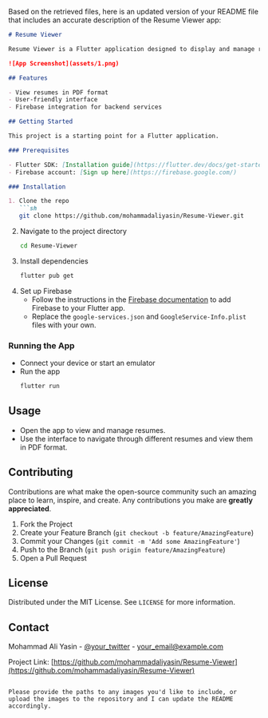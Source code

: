 Based on the retrieved files, here is an updated version of your README file that includes an accurate description of the Resume Viewer app:

```markdown
# Resume Viewer

Resume Viewer is a Flutter application designed to display and manage resumes in PDF format. The app leverages Firebase for backend services.

![App Screenshot](assets/1.png)

## Features

- View resumes in PDF format
- User-friendly interface
- Firebase integration for backend services

## Getting Started

This project is a starting point for a Flutter application.

### Prerequisites

- Flutter SDK: [Installation guide](https://flutter.dev/docs/get-started/install)
- Firebase account: [Sign up here](https://firebase.google.com/)

### Installation

1. Clone the repo
   ```sh
   git clone https://github.com/mohammadaliyasin/Resume-Viewer.git
   ```
2. Navigate to the project directory
   ```sh
   cd Resume-Viewer
   ```
3. Install dependencies
   ```sh
   flutter pub get
   ```
4. Set up Firebase
   - Follow the instructions in the [Firebase documentation](https://firebase.google.com/docs/flutter/setup) to add Firebase to your Flutter app.
   - Replace the `google-services.json` and `GoogleService-Info.plist` files with your own.

### Running the App

- Connect your device or start an emulator
- Run the app
   ```sh
   flutter run
   ```

## Usage

- Open the app to view and manage resumes.
- Use the interface to navigate through different resumes and view them in PDF format.

## Contributing

Contributions are what make the open-source community such an amazing place to learn, inspire, and create. Any contributions you make are **greatly appreciated**.

1. Fork the Project
2. Create your Feature Branch (`git checkout -b feature/AmazingFeature`)
3. Commit your Changes (`git commit -m 'Add some AmazingFeature'`)
4. Push to the Branch (`git push origin feature/AmazingFeature`)
5. Open a Pull Request

## License

Distributed under the MIT License. See `LICENSE` for more information.

## Contact

Mohammad Ali Yasin - [@your_twitter](https://twitter.com/your_twitter) - your_email@example.com

Project Link: [https://github.com/mohammadaliyasin/Resume-Viewer](https://github.com/mohammadaliyasin/Resume-Viewer)
```

Please provide the paths to any images you'd like to include, or upload the images to the repository and I can update the README accordingly.
